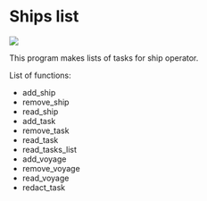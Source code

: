# Ships list
<a href="https://codeclimate.com/github/VitaliyTomchyk/shipslist/maintainability"><img src="https://api.codeclimate.com/v1/badges/8c3645ee5c849170cc62/maintainability" /></a>

This program makes lists of tasks for ship operator.

List of functions:
<ul>
 <li>add_ship</li>
 <li>remove_ship</li>
 <li>read_ship</li>
 <li>add_task</li>
 <li>remove_task</li>
 <li>read_task</li>
 <li>read_tasks_list</li>
 <li>add_voyage</li>
 <li>remove_voyage</li>     
 <li>read_voyage</li>
 <li>redact_task</li>
</ul>